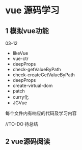 # vue 源码学习

## 1 模拟vue功能

03-12

- likeVue
- vue-ctr
- deepProps
- check-getValueByPath
- check-createGetValueByPath
- deepProps
- create-virtual-dom
- patch
- curry化
- JGVue

每个文件内有响应的代码及学习内容

//TO-DO 待总结

## 2 vue源码阅读